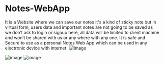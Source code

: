 # Notes-WebApp
It is a Website where we can save our notes it's a kind of sticky note but in virtual form, users data and important notes are not going to be saved as we don’t ask to login or signup here, all data will be limited to client machine and won’t be shared with us or any where with any one. It is safe and Secure to use as a personal Notes Web App which can be used in any electronic device with internet.
![image](https://user-images.githubusercontent.com/94899046/196564974-8942e2f5-f185-4417-94f5-826bf109abc5.png)

![image](https://user-images.githubusercontent.com/94899046/196565022-b30ceccf-afff-4eb2-b998-c55c069d6822.png)
![image](https://user-images.githubusercontent.com/94899046/196565078-f0fe3811-2918-4c72-983f-f89141912a27.png)
